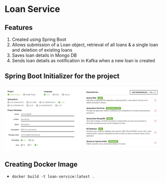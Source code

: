 # Loan Service

## Features
1. Created using Spring Boot
2. Allows submission of a Loan object, retrieval of all loans & a single loan and deletion of existing loans
3. Saves loan details in Mongo DB
4. Sends loan details as notification in Kafka when a new loan is created

## Spring Boot Initializer for the project
![Spring Initializer](Loan-Service-Spring-Initializer.JPG)

## Creating Docker Image
- `docker build -t loan-service:latest .`